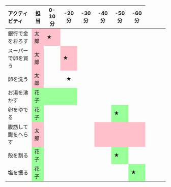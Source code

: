 | アクティビティ | 担当 | 0-10分 | -20分 | -30分 | -40分 | -50分 | -60分 |
 :--- | :---: | :---: | :---: | :---: | :---: | :---: | :---: 
| 銀行で金をおろす <td bgcolor=pink> 太郎 <td bgcolor=pink>  ★ </td> |  |  |  |  |  |
| スーパーで卵を買う <td bgcolor=pink> 太郎 |  <td bgcolor=pink>  ★ </td> |  |  |  |  |
| 卵を洗う <td bgcolor=pink> 太郎 |  |  <span bgcolor=pink>  ★ </span> |  |  |  |
| お湯を沸かす <td bgcolor=#99FF99> 花子 <td bgcolor=#99FF99>  <td bgcolor=#99FF99>  |  |  |  |  |
| 卵をゆでる <td bgcolor=#99FF99> 花子 |  |  |  |  <td bgcolor=#99FF99> ★ |  |
| 腹筋して腹をへらす <td bgcolor=pink> 太郎 |  |  |  <td bgcolor=pink>   <td bgcolor=pink>   <td bgcolor=pink>   |
| 殻を割る <td bgcolor=#99FF99> 花子 |  |  |  |  <td bgcolor=#99FF99> ★ |  |
| 塩を振る <td bgcolor=#99FF99> 花子 |  |  |  |  |  <td bgcolor=#99FF99> ★
